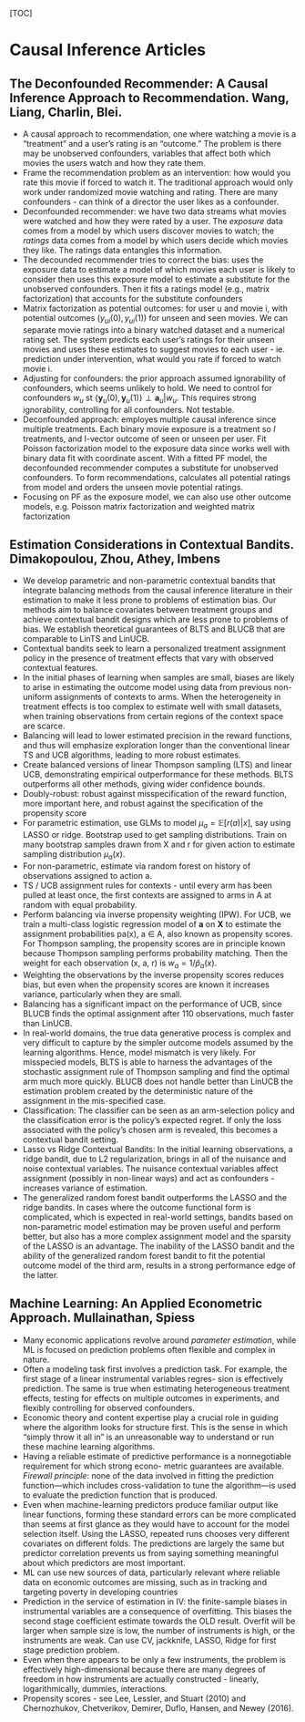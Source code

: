 [TOC]

# Causal Inference Articles



## The Deconfounded Recommender: A Causal Inference Approach to Recommendation. Wang, Liang, Charlin, Blei.

* A causal approach to recommendation, one where watching a movie is a “treatment” and a user’s rating is an “outcome.” The problem is there may be unobserved confounders, variables that affect both which movies the users watch and how they rate them.
* Frame the recommendation problem as an intervention: how would you rate this movie if forced to watch it. The traditional approach would only work under randomized movie watching and rating. There are many confounders - can think of a director the user likes as a confounder.
* Deconfounded recommender: we have two data streams what movies were watched and how they were rated by a user. The *exposure* data comes from a model by which users discover movies to watch; the *ratings* data comes from a model by which users decide which movies they like. The ratings data entangles this information. 
* The decounded recommender tries to correct the bias: uses the exposure data to estimate a model of which movies each user is likely to consider then uses this exposure model to estimate a substitute for the unobserved confounders. Then it fits a ratings model (e.g., matrix factorization) that accounts for the substitute confounders
* Matrix factorization as potential outcomes: for user u and movie i, with potential outcomes $\left(y_{u i}(0), y_{u i}(1)\right)$ for unseen and seen movies. We can separate movie ratings into a binary watched dataset and a numerical rating set. The system predicts each user’s ratings for their unseen movies and uses these estimates to suggest movies to each user - ie. prediction under intervention, what would you rate if forced to watch movie i.
* Adjusting for confounders: the prior approach assumed ignorability of confounders, which seems unlikely to hold. We need to control for confounders $w_{u}$ st $\left\{\boldsymbol{y}_{u}(0), \boldsymbol{y}_{u}(1)\right\} \perp \boldsymbol{a}_{u} | w_{u}$. This requires strong ignorability, controlling for all confounders. Not testable.
* Deconfounded approach: employes multiple causal inference since multiple treatments. Each binary movie exposure is a treatment so $I$ treatments, and I-vector outcome of seen or unseen per user. Fit Poisson factorization model to the exposure data since works well with binary data fit with coordinate ascent. With a fitted PF model, the deconfounded recommender computes a substitute for unobserved confounders. To form recommendations, calculates all potential ratings from model and orders the unseen movie potential ratings.
* Focusing on PF as the exposure model, we can also use other outcome models, e.g. Poisson matrix factorization and weighted matrix factorization

## Estimation Considerations in Contextual Bandits. Dimakopoulou, Zhou, Athey, Imbens

* We develop parametric and non-parametric contextual bandits that integrate balancing methods from the causal inference literature in their estimation to make it less prone to problems of estimation bias. Our methods aim to balance covariates between treatment groups and achieve contextual bandit designs which are less prone to problems of bias. We establish theoretical guarantees of BLTS and BLUCB that are comparable to LinTS and LinUCB.
* Contextual bandits seek to learn a personalized treatment assignment policy in the presence of treatment effects that vary with observed contextual features.
* In the initial phases of learning when samples are small, biases are likely to arise in estimating the outcome model using data from previous non-uniform assignments of contexts to arms. When the heterogeneity in treatment effects is too complex to estimate well with small datasets, when training observations from certain regions of the context space are scarce.
* Balancing will lead to lower estimated precision in the reward functions, and thus will emphasize exploration longer than the conventional linear TS and UCB algorithms, leading to more robust estimates.
* Create balanced versions of linear Thompson sampling (LTS) and linear UCB, demonstrating empirical outperformance for these methods. BLTS outperforms all other methods, giving wider confidence bounds.
* Doubly-robust: robust against misspecification of the reward function, more important here, and robust against the specification of the propensity score 
* For parametric estimation, use GLMs to model $\mu_a = \mathbb{E}[r(a) | x]$, say using LASSO or ridge. Bootstrap used to get sampling distributions. Train on many bootstrap samples drawn from X and r for given action to estimate sampling distribution $\mu_a(x)$.
* For non-parametric, estimate via random forest on history of observations assigned to action a.
* TS / UCB assignment rules for contexts - until every arm has been pulled at least once, the first contexts are assigned to arms in A at random with equal probability.
* Perform balancing via inverse propensity weighting (IPW). For UCB, we train a multi-class logistic regression model of **a** on **X** to estimate the assignment probabilities pa(x), a ∈ A, also known as propensity scores. For Thompson sampling, the propensity scores are in principle known because Thompson sampling performs probability matching. Then the weight for each observation (x, a, r) is $w_{a}=1 / \hat{p}_{a}(x)$. 
* Weighting the observations by the inverse propensity scores reduces bias, but even when the propensity scores are known it increases variance, particularly when they are small. 
* Balancing has a significant impact on the performance of UCB, since BLUCB finds the optimal assignment after 110 observations, much faster than LinUCB. 
* In real-world domains, the true data generative process is complex and very difficult to capture by the simpler outcome models assumed by the learning algorithms. Hence, model mismatch is very likely. For misspecied models, BLTS is able to harness the advantages of the stochastic assignment rule of Thompson sampling and find the optimal arm much more quickly. BLUCB does not handle better than LinUCB the estimation problem created by the deterministic nature of the assignment in the mis-specified case.
* Classification: The classifier can be seen as an arm-selection policy and the classification error is the policy’s expected regret. If only the loss associated with the policy’s chosen arm is revealed, this becomes a contextual bandit setting.
* Lasso vs Ridge Contextual Bandits: In the initial learning observations, a ridge bandit, due to L2 regularization, brings in all of the nuisance and noise contextual variables. The nuisance contextual variables affect assignment (possibly in non-linear ways) and act as confounders - increases variance of estimation.
* The generalized random forest bandit outperforms the LASSO and the ridge bandits. In cases where the outcome functional form is complicated, which is expected in real-world settings, bandits based on non-parametric model estimation may be proven useful and perform better, but also has a more complex assignment model and the sparsity of the LASSO is an advantage. The inability of the LASSO bandit and the ability of the generalized random forest bandit to fit the potential outcome model of the third arm, results in a strong performance edge of the latter.

## Machine Learning: An Applied Econometric Approach. Mullainathan, Spiess

* Many economic applications revolve around *parameter estimation*, while ML is focused on prediction problems often flexible and complex in nature.
* Often a modeling task first involves a prediction task. For example, the first stage of a linear instrumental variables regres- sion is effectively prediction. The same is true when estimating heterogeneous treatment effects, testing for effects on multiple outcomes in experiments, and flexibly controlling for observed confounders.
* Economic theory and content expertise play a crucial role in guiding where the algorithm looks for structure first. This is the sense in which “simply throw it all in” is an unreasonable way to understand or run these machine learning algorithms.
* Having a reliable estimate of predictive performance is a nonnegotiable requirement for which strong econo- metric guarantees are available. *Firewall principle*: none of the data involved in fitting the prediction function—which includes cross-validation to tune the algorithm—is used to evaluate the prediction function that is produced. 
* Even when machine-learning predictors produce familiar output like linear functions, forming these standard errors can be more complicated than seems at first glance as they would have to account for the model selection itself. Using the LASSO, repeated runs chooses very different covariates on different folds. The predictions are largely the same but predictor correlation prevents us from saying something meaningful about which predictors are most important.
* ML can use new sources of data, particularly relevant where reliable data on economic outcomes are missing, such as in tracking and targeting poverty in developing countries 
* Prediction in the service of estimation in IV: the finite-sample biases in instrumental variables are a consequence of overfitting. This biases the second stage coefficient estimate towards the OLD result. Overfit will be larger when sample size is low, the number of instruments is high, or the instruments are weak. Can use CV, jackknife, LASSO, Ridge for first stage prediction problem. 
* Even when there appears to be only a few instruments, the problem is effectively high-dimensional because there are many degrees of freedom in how instruments are actually constructed - linearly, logarithmically, dummies, interactions. 
* Propensity scores - see Lee, Lessler, and Stuart (2010) and Chernozhukov, Chetverikov, Demirer, Duflo, Hansen, and Newey (2016). 

